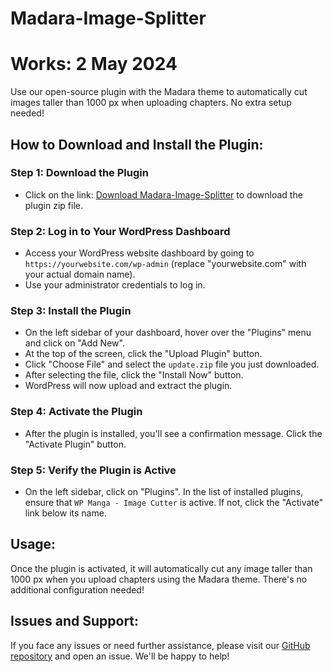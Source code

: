 # Madara-Image-Splitter

# Works: 2 May 2024

Use our open-source plugin with the Madara theme to automatically cut images taller than 1000 px when uploading chapters. No extra setup needed!

## How to Download and Install the Plugin:

### Step 1: Download the Plugin

- Click on the link: [Download Madara-Image-Splitter](https://github.com/WavaDev/Madara-Image-Splitter/raw/main/update.zip) to download the plugin zip file.

### Step 2: Log in to Your WordPress Dashboard

- Access your WordPress website dashboard by going to `https://yourwebsite.com/wp-admin` (replace "yourwebsite.com" with your actual domain name).
- Use your administrator credentials to log in.

### Step 3: Install the Plugin

- On the left sidebar of your dashboard, hover over the "Plugins" menu and click on "Add New".
- At the top of the screen, click the "Upload Plugin" button.
- Click "Choose File" and select the `update.zip` file you just downloaded.
- After selecting the file, click the "Install Now" button.
- WordPress will now upload and extract the plugin.

### Step 4: Activate the Plugin

- After the plugin is installed, you'll see a confirmation message. Click the "Activate Plugin" button.

### Step 5: Verify the Plugin is Active

- On the left sidebar, click on "Plugins". In the list of installed plugins, ensure that `WP Manga - Image Cutter` is active. If not, click the "Activate" link below its name.

## Usage:

Once the plugin is activated, it will automatically cut any image taller than 1000 px when you upload chapters using the Madara theme. There's no additional configuration needed!

## Issues and Support:

If you face any issues or need further assistance, please visit our [GitHub repository](https://github.com/WavaDev/Madara-Image-Splitter) and open an issue. We'll be happy to help!
